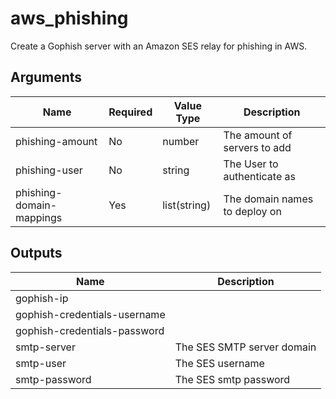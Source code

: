 # aws_phishing

Create a Gophish server with an Amazon SES relay for phishing in AWS.

## Arguments

| Name                     | Required | Value Type   | Description                     |
|--------------------------|----------|--------------|---------------------------------|
| phishing-amount          | No       | number       | The amount of servers to add    |
| phishing-user            | No       | string       | The User to authenticate as     |
| phishing-domain-mappings | Yes      | list(string) | The domain names to deploy on   |

## Outputs

| Name                         | Description                |
|------------------------------|----------------------------|
| gophish-ip                   |                            |
| gophish-credentials-username |                            |
| gophish-credentials-password |                            |
| smtp-server                  | The SES SMTP server domain |
| smtp-user                    | The SES username           |
| smtp-password                | The SES smtp password      |
